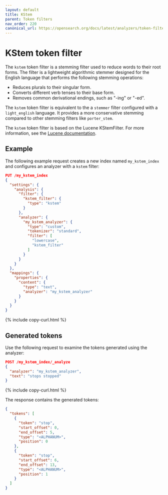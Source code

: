 ```yaml
---
layout: default
title: KStem
parent: Token filters
nav_order: 220
canonical_url: https://opensearch.org/docs/latest/analyzers/token-filters/kstem/
---
```


# KStem token filter

The `kstem` token filter is a stemming filter used to reduce words to their root forms. The filter is a lightweight algorithmic stemmer designed for the English language that performs the following stemming operations:

- Reduces plurals to their singular form.
- Converts different verb tenses to their base form.
- Removes common derivational endings, such as "-ing" or "-ed".

The `kstem` token filter is equivalent to the a `stemmer` filter configured with a `light_english` language. It provides a more conservative stemming compared to other stemming filters like `porter_stem`.

The `kstem` token filter is based on the Lucene KStemFilter. For more information, see the [Lucene documentation](https://lucene.apache.org/core/9_10_0/analysis/common/org/apache/lucene/analysis/en/KStemFilter.html).

## Example

The following example request creates a new index named `my_kstem_index` and configures an analyzer with a `kstem` filter:

```json
PUT /my_kstem_index
{
  "settings": {
    "analysis": {
      "filter": {
        "kstem_filter": {
          "type": "kstem"
        }
      },
      "analyzer": {
        "my_kstem_analyzer": {
          "type": "custom",
          "tokenizer": "standard",
          "filter": [
            "lowercase",
            "kstem_filter"
          ]
        }
      }
    }
  },
  "mappings": {
    "properties": {
      "content": {
        "type": "text",
        "analyzer": "my_kstem_analyzer"
      }
    }
  }
}
```
{% include copy-curl.html %}

## Generated tokens

Use the following request to examine the tokens generated using the analyzer:

```json
POST /my_kstem_index/_analyze
{
  "analyzer": "my_kstem_analyzer",
  "text": "stops stopped"
}
```
{% include copy-curl.html %}

The response contains the generated tokens:

```json
{
  "tokens": [
    {
      "token": "stop",
      "start_offset": 0,
      "end_offset": 5,
      "type": "<ALPHANUM>",
      "position": 0
    },
    {
      "token": "stop",
      "start_offset": 6,
      "end_offset": 13,
      "type": "<ALPHANUM>",
      "position": 1
    }
  ]
}
```